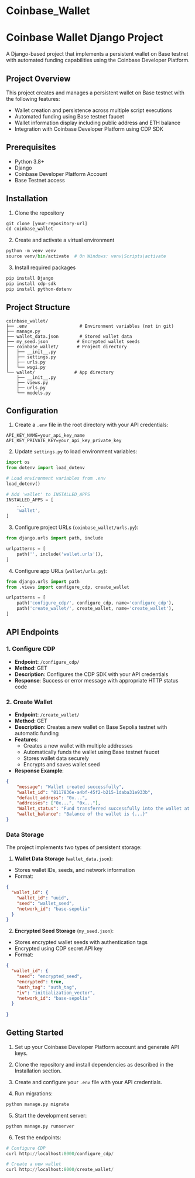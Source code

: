 # Coinbase_Wallet
# Coinbase Wallet Django Project

A Django-based project that implements a persistent wallet on Base testnet with automated funding capabilities using the Coinbase Developer Platform.

## Project Overview

This project creates and manages a persistent wallet on Base testnet with the following features:
- Wallet creation and persistence across multiple script executions
- Automated funding using Base testnet faucet
- Wallet information display including public address and ETH balance
- Integration with Coinbase Developer Platform using CDP SDK

## Prerequisites

- Python 3.8+
- Django
- Coinbase Developer Platform Account
- Base Testnet access

## Installation

1. Clone the repository
```python
git clone [your-repository-url]
cd coinbase_wallet
```

2. Create and activate a virtual environment
```python
python -m venv venv
source venv/bin/activate  # On Windows: venv\Scripts\activate
```

3. Install required packages
```python
pip install Django
pip install cdp-sdk
pip install python-dotenv
```

## Project Structure
```
coinbase_wallet/
├── .env                    # Environment variables (not in git)
├── manage.py
├── wallet_data.json        # Stored wallet data
├── my_seed.json           # Encrypted wallet seeds
├── coinbase_wallet/       # Project directory
│   ├── __init__.py
│   ├── settings.py
│   ├── urls.py
│   └── wsgi.py
└── wallet/               # App directory
    ├── __init__.py
    ├── views.py
    ├── urls.py
    └── models.py
```

## Configuration

1. Create a `.env` file in the root directory with your API credentials:
```
API_KEY_NAME=your_api_key_name
API_KEY_PRIVATE_KEY=your_api_key_private_key
```

2. Update `settings.py` to load environment variables:
```python
import os
from dotenv import load_dotenv

# Load environment variables from .env
load_dotenv()

# Add 'wallet' to INSTALLED_APPS
INSTALLED_APPS = [
    ...
    'wallet',
]
```

3. Configure project URLs (`coinbase_wallet/urls.py`):
```python
from django.urls import path, include

urlpatterns = [
    path('', include('wallet.urls')),
]
```

4. Configure app URLs (`wallet/urls.py`):
```python
from django.urls import path
from .views import configure_cdp, create_wallet

urlpatterns = [
    path('configure_cdp/', configure_cdp, name='configure_cdp'),
    path('create_wallet/', create_wallet, name='create_wallet'),
]
```

## API Endpoints

### 1. Configure CDP
- **Endpoint**: `/configure_cdp/`
- **Method**: GET
- **Description**: Configures the CDP SDK with your API credentials
- **Response**: Success or error message with appropriate HTTP status code

### 2. Create Wallet
- **Endpoint**: `/create_wallet/`
- **Method**: GET
- **Description**: Creates a new wallet on Base Sepolia testnet with automatic funding
- **Features**:
  - Creates a new wallet with multiple addresses
  - Automatically funds the wallet using Base testnet faucet
  - Stores wallet data securely
  - Encrypts and saves wallet seed
- **Response Example**:
```json
{
    "message": "Wallet created successfully",
    "wallet_id": "8117836e-a4bf-45f2-b215-1daba31e933b",
    "default_address": "0x...",
    "addresses": ["0x...", "0x..."],
    "Wallet_status": "Fund transferred successfully into the wallet at https://sepolia.basescan.org/tx/0x...",
    "wallet_balance": "Balance of the wallet is {...}"
}
```

### Data Storage
The project implements two types of persistent storage:

1. **Wallet Data Storage** (`wallet_data.json`):
- Stores wallet IDs, seeds, and network information
- Format:
```json
{
  "wallet_id": {
    "wallet_id": "uuid",
    "seed": "wallet_seed",
    "network_id": "base-sepolia"
  }
}
```

2. **Encrypted Seed Storage** (`my_seed.json`):
- Stores encrypted wallet seeds with authentication tags
- Encrypted using CDP secret API key
- Format:
```json
{
  "wallet_id": {
    "seed": "encrypted_seed",
    "encrypted": true,
    "auth_tag": "auth_tag",
    "iv": "initialization_vector",
    "network_id": "base-sepolia"
  }
  
}
```

## Getting Started

1. Set up your Coinbase Developer Platform account and generate API keys.

2. Clone the repository and install dependencies as described in the Installation section.

3. Create and configure your `.env` file with your API credentials.

4. Run migrations:
```python
python manage.py migrate
```

5. Start the development server:
```python
python manage.py runserver
```

6. Test the endpoints:
```python
# Configure CDP
curl http://localhost:8000/configure_cdp/

# Create a new wallet
curl http://localhost:8000/create_wallet/
```

